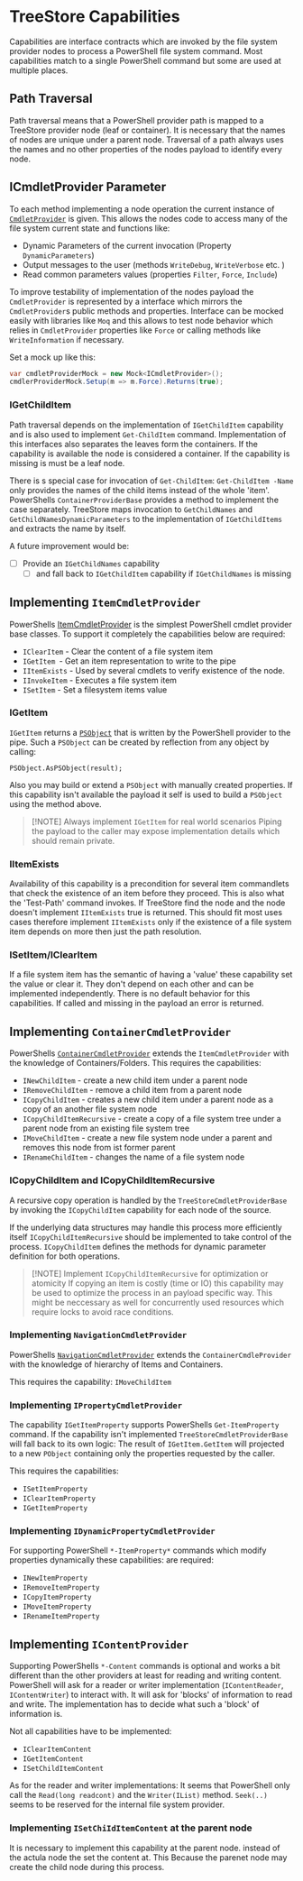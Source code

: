 # TreeStore Capabilities
Capabilities are interface contracts which are invoked by the file system provider nodes to process a PowerShell file system command. Most capabilities match to a single PowerShell command but some are used at multiple places.

## Path Traversal
Path traversal means that a PowerShell provider path is mapped to a TreeStore provider node (leaf or container). It is necessary that the names of nodes are unique under a parent node. Traversal of a path always uses the names and no other properties of the nodes payload to identify every node.

## ICmdletProvider Parameter
To each method implementing a node operation the current instance of [ `CmdletProvider`](https://docs.microsoft.com/en-us/dotnet/api/system.management.automation.provider.cmdletprovider) is given. This allows the nodes code to access many of the file system current state and functions like:
- Dynamic Parameters of the current invocation (Property `DynamicParameters`)
- Output messages to the user (methods `WriteDebug`, `WriteVerbose` etc. )
- Read common parameters values (properties `Filter`, `Force`, `Include`)

To improve testability of implementation of the nodes payload the `CmdletProvider` is represented by a interface which mirrors the `CmdletProvider`s public methods and properties. Interface can be mocked easily with libraries like `Moq` and this allows to test node behavior which relies in `CmdletProvider` properties like `Force` or calling methods like `WriteInformation` if necessary.

Set a mock up like this:
```csharp
var cmdletProviderMock = new Mock<ICmdletProvider>();
cmdlerProviderMock.Setup(m => m.Force).Returns(true);
```

### IGetChildItem
Path traversal depends on the implementation of `IGetChildItem`  capability and is also used to implement  `Get-ChildItem` command. Implementation of this interfaces also separates the leaves form the containers. If the capability is available the node is considered a container. If the capability is missing is must be a leaf node. 

There is s special case for invocation of `Get-ChildItem`: `Get-ChildItem -Name` only provides the names of the child items instead of the whole 'item'. PowerShells `ContainerProviderBase` provides a method to implement the case separately. TreeStore maps invocation to `GetChildNames` and `GetChildNamesDynamicParameters` to the implementation of `IGetChildItems` and extracts the name by itself.

A future improvement would be:
- [ ] Provide an `IGetChildNames` capability
	- [ ] and fall back to `IGetChildItem` capability if `IGetChildNames` is missing

## Implementing `ItemCmdletProvider`
PowerShells [ItemCmdletProvider](https://docs.microsoft.com/en-us/dotnet/api/system.management.automation.provider.itemcmdletprovider) is the simplest PowerShell cmdlet provider base classes. To support it completely the capabilities below are required:

* `IClearItem` - Clear the content of a file system item
* `IGetItem `- Get an item representation to write to the pipe
* `IItemExists` - Used by several cmdlets to verify existence of the node.
* `IInvokeItem` - Executes a file system item
* `ISetItem` - Set a filesystem items value

### IGetItem
`IGetItem` returns a [`PSObject`](https://docs.microsoft.com/en-us/powershell/scripting/developer/ets/overview#the-psobject-class) that is written by the PowerShell provider to the pipe. Such a `PSObject` can be created by reflection from any object by calling:

```CSharp
PSObject.AsPSObject(result);
```

Also you may build or extend a `PSObject` with manually created properties. If this capability isn't available the payload it self is used to build a `PSObject` using the method above. 

>[!NOTE] Always implement `IGetItem` for real world scenarios
>Piping the payload to the caller may expose implementation details which should remain private.

### IItemExists
Availability of this capability is a precondition for several item commandlets that check the existence of an item before they proceed. This is also what the 'Test-Path' command invokes.
If TreeStore find the node and the node doesn't implement `IItemExists` true is returned. This should fit most uses cases therefore implement `IItemExists` only if the existence of a file system item depends on more then just the path resolution.

### ISetItem/IClearItem
If a file system item has the semantic of having a 'value' these capability set the value or clear it. They don't depend on each other and can be implemented independently. There is no default behavior for this capabilities. If called and missing in the  payload an error is returned.

## Implementing `ContainerCmdletProvider`
PowerShells [`ContainerCmdletProvider`](https://docs.microsoft.com/en-us/dotnet/api/system.management.automation.provider.containercmdletprovider) extends the `ItemCmdletProvider` with the knowledge of Containers/Folders.
This requires the capabilities:

* `INewChildItem` - create a new child item under a parent node
* `IRemoveChildItem` - remove a child item from a parent node
* `ICopyChildItem` - creates a new child item under a parent node as a copy of an another file system node
* `ICopyChildItemRecursive` - create a copy of a file system tree under a parent node from an existing file system tree
* `IMoveChildItem` - create a new file system node under a parent and removes this node from ist former parent
* `IRenameChildItem` - changes the name of a file system node

### ICopyChildItem and ICopyChildItemRecursive
A recursive copy operation is handled by the `TreeStoreCmdletProviderBase`  by invoking the `ICopyChildItem` capability for each node of the source.  

If the underlying data structures may handle this process more efficiently itself `ICopyChildItemRecursive` should be implemented to take control of the  process.  `ICopyChildItem` defines the methods for dynamic parameter definition for both operations.

> [!NOTE] Implement `ICopyChildItemRecursive` for optimization or atomicity
> If copying an item is costly (time or IO) this capability may be used to optimize the process in an payload specific way. This might be neccessary as well for concurrently used resources which require locks to avoid race conditions.

### Implementing `NavigationCmdletProvider`
PowerShells [`NavigationCmdletProvider`](https://docs.microsoft.com/en-us/dotnet/api/system.management.automation.provider.navigationcmdletprovider) extends the `ContainerCmdleProvider` with the knowledge of hierarchy of Items and Containers. 

This requires the capability: `IMoveChildItem` 

### Implementing `IPropertyCmdletProvider`
The capability `IGetItemProperty` supports PowerShells `Get-ItemProperty`  command. If the capability isn't implemented `TreeStoreCmdletProviderBase` will fall back to its own logic: The result of `IGetItem.GetItem` will projected to a new `PObject` containing only the properties requested by the caller.

This requires the capabilities:
- `ISetItemProperty`
- `IClearItemProperty`
- `IGetItemProperty`

### Implementing `IDynamicPropertyCmdletProvider`
For supporting PowerShell `*-ItemProperty*` commands which modify properties dynamically these capabilities: are required:
- `INewItemProperty`
- `IRemoveItemProperty`
- `ICopyItemProperty`
- `IMoveItemProperty`
- `IRenameItemProperty`

## Implementing `IContentProvider`
Supporting PowerShells `*-Content` commands is optional and works a bit different than the other providers at least for reading and writing content. PowerShell will ask for a reader or writer implementation (`IContentReader`, `IContentWriter`) to interact with. It will ask for 'blocks' of information to read and write. The implementation has to decide what such a 'block' of information is. 

Not all capabilities have to be implemented:
- `IClearItemContent`
- `IGetItemContent`
- `ISetChildItemContent`

As for the reader and writer implementations: It seems that PowerShell only call the `Read(long readcont)` and the `Writer(IList)` method. `Seek(..)` seems to be reserved for the internal file system provider.

### Implementing `ISetChiIdItemContent` at the parent node
It is necessary to implement this capability at the parent node. instead of the actula node the set the content at. This Because the parenet node may create the child node during this process.  